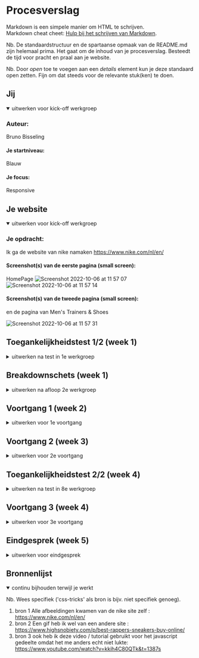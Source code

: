 # Procesverslag
Markdown is een simpele manier om HTML te schrijven.  
Markdown cheat cheet: [Hulp bij het schrijven van Markdown](https://github.com/adam-p/markdown-here/wiki/Markdown-Cheatsheet).

Nb. De standaardstructuur en de spartaanse opmaak van de README.md zijn helemaal prima. Het gaat om de inhoud van je procesverslag. Besteedt de tijd voor pracht en praal aan je website.

Nb. Door *open* toe te voegen aan een *details* element kun je deze standaard open zetten. Fijn om dat steeds voor de relevante stuk(ken) te doen.





## Jij

<details open>
  <summary>uitwerken voor kick-off werkgroep</summary>

  ### Auteur:
  Bruno Bisseling

  #### Je startniveau:
  Blauw

  #### Je focus:
  Responsive
</details>





## Je website

<details open>
  <summary>uitwerken voor kick-off werkgroep</summary>

  ### Je opdracht:
  Ik ga de website van nike namaken https://www.nike.com/nl/en/

  #### Screenshot(s) van de eerste pagina (small screen): 
  HomePage
  ![Screenshot 2022-10-06 at 11 57 07](https://user-images.githubusercontent.com/112801176/194284566-da0e8907-59e3-4f09-a35d-0770ef3bd32f.jpg)
 ![Screenshot 2022-10-06 at 11 57 14](https://user-images.githubusercontent.com/112801176/194284679-fa0735e6-28bb-4478-aad1-91c33d6d42fb.jpg)


  #### Screenshot(s) van de tweede pagina (small screen):
 en de pagina van Men's Trainers & Shoes 
  
 ![Screenshot 2022-10-06 at 11 57 31](https://user-images.githubusercontent.com/112801176/194284765-0261aa45-f42b-45e3-9294-398408e1bb55.jpg)

</details>



## Toegankelijkheidstest 1/2 (week 1)

<details>
  <summary>uitwerken na test in 1e werkgroep</summary>

  ### Bevindingen
  Lijst met je bevindingen die in de test naar voren kwamen:

  #### Screenreader
  omdat mijn screenreader in het engels is en ik sommige plaatjes in het nederlands heb gezet (zoals: Schoen 1) zegt hij dat heel raar. daar moet ik dus    op gaan letten

  #### Muis en Toetsenbord 
  dit ging over het algemeen goed. je kan vrijwel alles makkelijk vinden en het is toegankelijk.


  #### Motoriek (shocks, elastiekjes)
  dit heb ik zelf niet getest maar ik zag wel hoe andere mensen dit deden. de shocks lijken mij heel moeilijk, als je dat zelf hebt, om dan gemakkelijk een site te bezoeken of überhaupt iets te schrijven.


  #### Visueel (brillen, contrast, kleurenblind, dark/light). 
  Die brillen hadden allemaal verschillende soorten slechtziende kenmerken. Hierbij merk je wel echt hoe moeilijk het is als een site niet goed daar op ingesteld is. 

</details>



## Breakdownschets (week 1)

<details>
  <summary>uitwerken na afloop 2e werkgroep</summary>

  ### de hele pagina: 
  <img src="readme-images/dummy-plaatje.jpg" width="375px" alt="breakdown van de hele pagina">

  ### dynamisch deel (bijv menu): 
  <img src="readme-images/dummy-plaatje.jpg" width="375px" alt="breakdown van een dynamisch deel">

  ### wellicht nog een dynamisch deel (bijv filter): 
  <img src="readme-images/dummy-plaatje.jpg" width="375px" alt="breakdown van nog een dynamisch deel">

</details>





## Voortgang 1 (week 2)

<details>
  <summary>uitwerken voor 1e voortgang</summary>

  ### Stand van zaken
  Ik ben opzich wel goed op weg en weet al wel wat ik wil maken en hoe ik wil dat het eruit gaat zien. vooral het responsive maken is voor mij wel echt een dingetje waar ik wat extra tijd in moet steken


  ### Agenda voor meeting
  samen met je groepje opstellen

  | student 1      | student 2          | student 3    | student 4        |
  | ---            | ---                | ---          | ---              |
  | dit bespreken  | en dit             | en ik dit    | en dan ik dat    |
  | en dat ook nog | dit als er tijd is | nog een punt | dit wil ik zeker |
  | ...            | ...                | ...          | ...              |


  ### Verslag van meeting
  hier na afloop snel de uitkomsten van de meeting vastleggen

  - punt 1 Ik heb vooral om hulp gevraagd en ik heb nu mijn nav bar beter kunnen maken. Ook heb ik wat flexboxen gebruikt.
  - punt 2 Ik vroeg wat hij vind dat belangrijk is om rekening mee te houden en hij zei om ervoor te zorgen dat mijn html en css overzichterlijk is en niet dat alles door elkaar staat zonder enige echte volgorde
  

</details>





## Voortgang 2 (week 3)

<details>
  <summary>uitwerken voor 2e voortgang</summary>

  ### Stand van zaken
  Ik kon er deze dag helaas niet bij zijn. Ik heb overigens wel verder gewerkt aan mijn site door middel van de tips en tricks die ik vorige week geleerd had van de studentassisent.

  ### Agenda voor meeting
  samen met je groepje opstellen

  | student 1      | student 2          | student 3    | student 4        |
  | ---            | ---                | ---          | ---              |
  | dit bespreken  | en dit             | en ik dit    | en dan ik dat    |
  | en dat ook nog | dit als er tijd is | nog een punt | dit wil ik zeker |
  | ...            | ...                | ...          | ...              |


  ### Verslag van meeting
  hier na afloop snel de uitkomsten van de meeting vastleggen

  - punt 1 n.v.t
  - punt 2 n.v.t
 

</details>





## Toegankelijkheidstest 2/2 (week 4)

<details>
  <summary>uitwerken na test in 8e werkgroep</summary>

  ### Bevindingen
  Ik kwam erachter dat mijn focus button niet goed werkte en dat ie een lelijke rode kleur had. Dat is niet mooi en past ook niet bij mijn site.

  #### Screenreader
  Dit ging over het algemeen goed soms leest ie alleen niet alle content die op de pagina staat maar het belangrijkste wordt wel gelezen.


  #### Muis en Toetsenbord 
  Over het algemeen goed bereikbaar en duidelijk

  #### Motoriek (shocks, elastiekjes)
  was niet van toepassing

  #### Visueel (brillen, contrast, kleurenblind, dark/light). 
  was niet van toepassing

</details>





## Voortgang 3 (week 4)

<details>
  <summary>uitwerken voor 3e voortgang</summary>

  ### Stand van zaken
  ik heb vrijwel mijn hele pagina van index.html af. alle main content die ik daar op wil staat er. dus dat scheelt.


  ### Agenda voor meeting
  samen met je groepje opstellen

  | student 1      | student 2          | student 3    | student 4        |
  | ---            | ---                | ---          | ---              |
  | dit bespreken  | en dit             | en ik dit    | en dan ik dat    |
  | en dat ook nog | dit als er tijd is | nog een punt | dit wil ik zeker |
  | ...            | ...                | ...          | ...              |


  ### Verslag van meeting
  hier na afloop snel de uitkomsten van de meeting vastleggen

  - punt 1 Ik moet proberen of ik mijn nav met javascript kan doen zodat ie beter accesable is
  - punt 2 Ik moet me nu vooral gaan focussen op de content voor de 2e html pagina.
  - punt 3 Verander de px om naar em


</details>





## Eindgesprek (week 5)

<details>
  <summary>uitwerken voor eindgesprek</summary>

  ### Je uitkomst - karakteristiek screenshots:
  
![Screenshot 2022-10-06 at 12 14 55](https://user-images.githubusercontent.com/112801176/194288014-ebd9bc75-a95f-4255-8857-0abc2ddd3fd9.jpg)

![Screenshot 2022-10-06 at 12 15 07](https://user-images.githubusercontent.com/112801176/194288031-f8ab9c04-23bb-4a58-8556-9c8050748a8d.jpg)

![Screenshot 2022-10-06 at 12 15 33](https://user-images.githubusercontent.com/112801176/194288040-098048c4-d89b-4806-ba97-0359487f628b.jpg)

![Screenshot 2022-10-06 at 12 16 24](https://user-images.githubusercontent.com/112801176/194288198-5f005af5-9591-4853-b95f-912589a44a44.jpg)
  
  ### Dit ging goed/Heb ik geleerd: 
  Ik weet nu beter hoe ik alles responsive kan maken en hoe ik dingen moet/ kan uitlijnen. Hopelijk helpt dit mij voor volgende projecten waar ik weer moet coderen.



  ### Dit was lastig/Is niet gelukt:
  In het laaste voortgansgesprek zei de docent dat ik eigenlijk mijn nav met javascript moet doen. ik heb toen echt een hele dag eraan gezetten en tutorials gekeken maar het is mij uiteindelijk toch niet gelukt. Wel heb ik een filter optie gemaakt met javascript (wel doormiddel van een youtube tutorial want zelf lukte het me echt niet)

</details>





## Bronnenlijst

<details open>
  <summary>continu bijhouden terwijl je werkt</summary>

  Nb. Wees specifiek ('css-tricks' als bron is bijv. niet specifiek genoeg).

  1. bron 1 Alle afbeeldingen kwamen van de nike site zelf : https://www.nike.com/nl/en/
  2. bron 2 Een gif heb ik wel van een andere site : https://www.highsnobiety.com/p/best-rappers-sneakers-buy-online/
  3. bron 3 ook heb ik deze video / tutorial gebruikt voor het javascript gedeelte omdat het me anders echt niet lukte: https://www.youtube.com/watch?v=kkih4C80QTk&t=1387s

</details>

